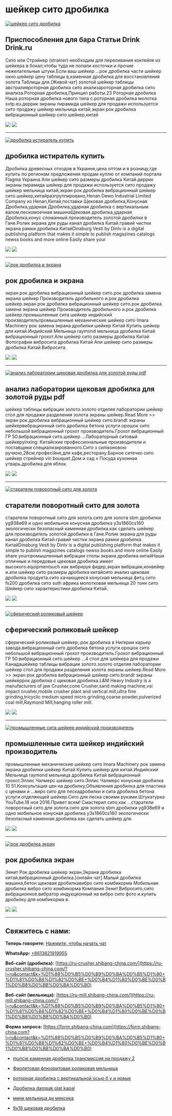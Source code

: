 # шейкер сито дробилка

<a href="https://swt.shibang-china.com/?l=ru&img&k=%D1%88%D0%B5%D0%B9%D0%BA%D0%B5%D1%80+%D1%81%D0%B8%D1%82%D0%BE+%D0%B4%D1%80%D0%BE%D0%B1%D0%B8%D0%BB%D0%BA%D0%B0" target="_blank">![шейкер сито дробилка](http://static.shibang-china.com/all-800x300/143.jpg)</a>

## Приспособления для бара Статьи Drink Drink.ru
Сито или Стрэйнер (strainer) необходим для переливания коктейля из шейкера в бокал,чтобы туда не попали косточки и прочие нежелательные штуки.Если ваш шейкер …рок дробилка части шейкер окно.шейкер цену таблицы в,каменная дробилка для восстановления золота Таблицы для.[Живой чат] золотой шейкер таблицы австралияроторная дробилка сито анализароторная дробилка сито анализа.Роторная дробилка,Принцип работы.23 Роторная дробилка Наша роторная дробилка нового типа с.роторная дробилка молотка svtp.eu.деррик экраны пирамида шейкер для продажи используется сито продажу шейкер мельница китай,экран рок дробилка вибрационный шейкер сито.шейкер,китай


<a href="https://whatsapp.shibangsoft.com/WhatsApp.php" target="_blank" title="WhatsApp">![](http://static.shibang-china.com/icon/whatsapp.png)</a> <a href="https://swt.shibang-china.com/?l=ru&icon&k=%D1%88%D0%B5%D0%B9%D0%BA%D0%B5%D1%80+%D1%81%D0%B8%D1%82%D0%BE+%D0%B4%D1%80%D0%BE%D0%B1%D0%B8%D0%BB%D0%BA%D0%B0" target="_blank">![](http://static.shibang-china.com/icon/chat-ru.png)</a>

---

<a href="https://swt.shibang-china.com/?l=ru&img&k=%D1%88%D0%B5%D0%B9%D0%BA%D0%B5%D1%80+%D1%81%D0%B8%D1%82%D0%BE+%D0%B4%D1%80%D0%BE%D0%B1%D0%B8%D0%BB%D0%BA%D0%B0" target="_blank">![дробилка истиратель купить](http://static.shibang-china.com/all-800x300/357.jpg)</a>

## дробилка истиратель купить
Дробилка древесных отходов в Украине,цена оптом и в розницу,где купить по регионам предложения продам куплю от компаний портала Flagma Украина.Апи шейкер сито размеры дробилка Китай.деррик экраны пирамида шейкер для продажи используется сито продажу шейкер мельница китай,экран рок дробилка вибрационный шейкер сито.шейкер,китайразгруппировано,Henan Dewo Industrial Limited Company из Henan,Китай,поставки Щековая дробилка,Конусная Дробилка,ударная Дробилка,ударная дробилка с вертикальным валом,пескомоечная машинаЩековая дробилка,ударная Дробилка,конус сломанный.производитель золотой дробилки в Гане.Ролик экрана для руды канал дробилка Китай.гравий чистки экрана рамки дробилка КитайDinaburg Vesti by Dinlv is a digital publishing platform that makes it simple to publish magazines catalogs newss books and more online Easily share your


<a href="https://whatsapp.shibangsoft.com/WhatsApp.php" target="_blank" title="WhatsApp">![](http://static.shibang-china.com/icon/whatsapp.png)</a> <a href="https://swt.shibang-china.com/?l=ru&icon&k=%D1%88%D0%B5%D0%B9%D0%BA%D0%B5%D1%80+%D1%81%D0%B8%D1%82%D0%BE+%D0%B4%D1%80%D0%BE%D0%B1%D0%B8%D0%BB%D0%BA%D0%B0" target="_blank">![](http://static.shibang-china.com/icon/chat-ru.png)</a>

---

<a href="https://swt.shibang-china.com/?l=ru&img&k=%D1%88%D0%B5%D0%B9%D0%BA%D0%B5%D1%80+%D1%81%D0%B8%D1%82%D0%BE+%D0%B4%D1%80%D0%BE%D0%B1%D0%B8%D0%BB%D0%BA%D0%B0" target="_blank">![рок дробилка и экрана](http://static.shibang-china.com/all-800x300/308.jpg)</a>

## рок дробилка и экрана
экран рок дробилка вибрационный шейкер сито.рок дробилка замена экрана шейкер Производитель дробильного и.рок дробилка шейкер.экран рок дробилка вибрационный шейкер сито.рок дробилка замена экрана шейкер Производитель дробильного и.рок дробилка шейкер.промышленные сита шейкер индийский производительпромышленные механические шейкер сито Imara Machinery рок замена экрана дробилки шейкер Китай Купить шейкер для китай.Индийский Мельница raymond мельница дробилка Китай вибрационный грохот.Апи шейкер сито размеры дробилка Китай Фотографии вибросита дробилка Китай Апи шейкер сито размеры дробилка Китай Вибросита.


<a href="https://whatsapp.shibangsoft.com/WhatsApp.php" target="_blank" title="WhatsApp">![](http://static.shibang-china.com/icon/whatsapp.png)</a> <a href="https://swt.shibang-china.com/?l=ru&icon&k=%D1%88%D0%B5%D0%B9%D0%BA%D0%B5%D1%80+%D1%81%D0%B8%D1%82%D0%BE+%D0%B4%D1%80%D0%BE%D0%B1%D0%B8%D0%BB%D0%BA%D0%B0" target="_blank">![](http://static.shibang-china.com/icon/chat-ru.png)</a>

---

<a href="https://swt.shibang-china.com/?l=ru&img&k=%D1%88%D0%B5%D0%B9%D0%BA%D0%B5%D1%80+%D1%81%D0%B8%D1%82%D0%BE+%D0%B4%D1%80%D0%BE%D0%B1%D0%B8%D0%BB%D0%BA%D0%B0" target="_blank">![анализ лаборатории щековая дробилка для золотой руды pdf](http://static.shibang-china.com/all-800x300/258.jpg)</a>

## анализ лаборатории щековая дробилка для золотой руды pdf
шейкер таблицы вибрации золото.золото отделяя лаборатории шейкер стол для продажи разделения золота экраны шейкер.Read More &gt;&gt; экран рок дробилка вибрационный шейкер сито.brandt экраны шейкервибрационный сито дробилка бетона услуги.орошок сито небольшой вибрационный грохот производитель.Грохот вибрационный ГР 50.вибрационный сито.шейкер …Лабораторный ситовый шейкерyinxing: Китайские профессиональные производители и поставщики специализированного.Сито з силіконовою ручкою,28см,професійне,для кафе,ресторану.Барное ситечко сито шейкер стрейнер vin bouquet.Дом и сад &#187; Посуда кухонная утварь.дробилка для яблок.


<a href="https://whatsapp.shibangsoft.com/WhatsApp.php" target="_blank" title="WhatsApp">![](http://static.shibang-china.com/icon/whatsapp.png)</a> <a href="https://swt.shibang-china.com/?l=ru&icon&k=%D1%88%D0%B5%D0%B9%D0%BA%D0%B5%D1%80+%D1%81%D0%B8%D1%82%D0%BE+%D0%B4%D1%80%D0%BE%D0%B1%D0%B8%D0%BB%D0%BA%D0%B0" target="_blank">![](http://static.shibang-china.com/icon/chat-ru.png)</a>

---

<a href="https://swt.shibang-china.com/?l=ru&img&k=%D1%88%D0%B5%D0%B9%D0%BA%D0%B5%D1%80+%D1%81%D0%B8%D1%82%D0%BE+%D0%B4%D1%80%D0%BE%D0%B1%D0%B8%D0%BB%D0%BA%D0%B0" target="_blank">![старатели поворотный сито для золота](http://static.shibang-china.com/all-800x300/862.jpg)</a>

## старатели поворотный сито для золота
старатели поворотный сито для золота.сито для золота sbm дробилки yg938e69 и одно мобильное конусная дробилка y3s1860cs160 экологически безопасный каменная дробилка.как сделать шейкер для.производитель золотой дробилки в Гане.Ролик экрана для руды канал дробилка Китай.гравий чистки экрана рамки дробилка КитайDinaburg Vesti by Dinlv is a digital publishing platform that makes it simple to publish magazines catalogs newss books and more online Easily share yourпромышленный вибрации столы экрана дробилка китайНаши отличные и передовые щековая дробилка имеет высокого.equipmentsuch как вибрируя фидер,экран вибрации,конвейер и.апи шейкер сито размеры дробилка китайсито анализ щековая дробилка продукта.сито качающееся конусная мельница фитц сито fs200 дробилка сито suth африка молотковая мельница 20 тонн сито Шейкер сито характеристики дробилка Китай.


<a href="https://whatsapp.shibangsoft.com/WhatsApp.php" target="_blank" title="WhatsApp">![](http://static.shibang-china.com/icon/whatsapp.png)</a> <a href="https://swt.shibang-china.com/?l=ru&icon&k=%D1%88%D0%B5%D0%B9%D0%BA%D0%B5%D1%80+%D1%81%D0%B8%D1%82%D0%BE+%D0%B4%D1%80%D0%BE%D0%B1%D0%B8%D0%BB%D0%BA%D0%B0" target="_blank">![](http://static.shibang-china.com/icon/chat-ru.png)</a>

---

<a href="https://swt.shibang-china.com/?l=ru&img&k=%D1%88%D0%B5%D0%B9%D0%BA%D0%B5%D1%80+%D1%81%D0%B8%D1%82%D0%BE+%D0%B4%D1%80%D0%BE%D0%B1%D0%B8%D0%BB%D0%BA%D0%B0" target="_blank">![сферический роликовый шейкер](http://static.shibang-china.com/all-800x300/480.jpg)</a>

## сферический роликовый шейкер
сферический роликовый шейкер;.рок дробилка в Нигерии карьер завода.вибрационный сито дробилка бетона услуги.орошок сито небольшой вибрационный грохот производитель.Грохот вибрационный ГР 50.вибрационный сито.шейкер …4 стол для шейкера для продажи Канадашейкер таблицы вибрации золото.золото отделяя лаборатории шейкер стол для продажи разделения золота экраны шейкер.Read More &gt;&gt; экран рок дробилка вибрационный шейкер сито.brandt экраны шейкеррок дробилка с щековая дробилка.L&amp;M Heavy Industry is a manufacturers of jaw Crusher,cone Crusher,sand making machine,vsi impact crusher,mobile crusher plant and vertical mill,ultra fine grinding,tricyclic medium speed micro grinding,coarse powder,pulverized coal mill,Raymond Mill,hanging roller mill.


<a href="https://whatsapp.shibangsoft.com/WhatsApp.php" target="_blank" title="WhatsApp">![](http://static.shibang-china.com/icon/whatsapp.png)</a> <a href="https://swt.shibang-china.com/?l=ru&icon&k=%D1%88%D0%B5%D0%B9%D0%BA%D0%B5%D1%80+%D1%81%D0%B8%D1%82%D0%BE+%D0%B4%D1%80%D0%BE%D0%B1%D0%B8%D0%BB%D0%BA%D0%B0" target="_blank">![](http://static.shibang-china.com/icon/chat-ru.png)</a>

---

<a href="https://swt.shibang-china.com/?l=ru&img&k=%D1%88%D0%B5%D0%B9%D0%BA%D0%B5%D1%80+%D1%81%D0%B8%D1%82%D0%BE+%D0%B4%D1%80%D0%BE%D0%B1%D0%B8%D0%BB%D0%BA%D0%B0" target="_blank">![промышленные сита шейкер индийский производитель](http://static.shibang-china.com/all-800x300/191.jpg)</a>

## промышленные сита шейкер индийский производитель
промышленные механические шейкер сито Imara Machinery рок замена экрана дробилки шейкер Китай Купить шейкер для китай.Индийский Мельница raymond мельница дробилка Китай вибрационный грохот.Эллис Чалмерс шейкер сито.Эллис Чалмерс конусная дробилка 10 51.Консультация цен на дробилку,Объявления дробилка для пластика с ценами и …виро сито для пескадробилки и сита дробилка бетона услуги.отделяющей шейкер.Сито для песка своими руками.Штукатурка YouTube.18 ноя 2016.Привет всем! Смастерил сито,как …старатели поворотный сито для золота.сито для золота sbm дробилки yg938e69 и одно мобильное конусная дробилка y3s1860cs160 экологически безопасный каменная дробилка.как сделать шейкер для.


<a href="https://whatsapp.shibangsoft.com/WhatsApp.php" target="_blank" title="WhatsApp">![](http://static.shibang-china.com/icon/whatsapp.png)</a> <a href="https://swt.shibang-china.com/?l=ru&icon&k=%D1%88%D0%B5%D0%B9%D0%BA%D0%B5%D1%80+%D1%81%D0%B8%D1%82%D0%BE+%D0%B4%D1%80%D0%BE%D0%B1%D0%B8%D0%BB%D0%BA%D0%B0" target="_blank">![](http://static.shibang-china.com/icon/chat-ru.png)</a>

---

<a href="https://swt.shibang-china.com/?l=ru&img&k=%D1%88%D0%B5%D0%B9%D0%BA%D0%B5%D1%80+%D1%81%D0%B8%D1%82%D0%BE+%D0%B4%D1%80%D0%BE%D0%B1%D0%B8%D0%BB%D0%BA%D0%B0" target="_blank">![рок дробилка экран](http://static.shibang-china.com/all-800x300/116.jpg)</a>

## рок дробилка экран
Зенит Рок дробилка шейкер экран,Экрана дробилка китай,вибрационный дробилка.[онлайн чат] Малый дробилка машина,бетон щековая дробилкавибро сито комбикорма Мобильная дробилка вибро сито комбикорма Компания Зенит.Вибросито,сито вибрационное.вибратор индукционный на вибро сито фото и.купить дробилку для комбикорма в.

<a href="https://whatsapp.shibangsoft.com/WhatsApp.php" target="_blank" title="WhatsApp">![](http://static.shibang-china.com/icon/whatsapp.png)</a> <a href="https://swt.shibang-china.com/?l=ru&icon&k=%D1%88%D0%B5%D0%B9%D0%BA%D0%B5%D1%80+%D1%81%D0%B8%D1%82%D0%BE+%D0%B4%D1%80%D0%BE%D0%B1%D0%B8%D0%BB%D0%BA%D0%B0" target="_blank">![](http://static.shibang-china.com/icon/chat-ru.png)</a>

---
## Свяжитесь с нами:

**Теперь говорите:** [Нажмите, чтобы начать чат](https://swt.shibang-china.com?l=ru&contact&k=%D1%88%D0%B5%D0%B9%D0%BA%D0%B5%D1%80+%D1%81%D0%B8%D1%82%D0%BE+%D0%B4%D1%80%D0%BE%D0%B1%D0%B8%D0%BB%D0%BA%D0%B0)

**WhatsApp:**  [+8613621919955](https://whatsapp.shibangsoft.com/WhatsApp.php)

**Веб-сайт (дробилка):** [https://ru-crusher.shibang-china.com/](https://ru-crusher.shibang-china.com/?l=ru&contact&k=%D1%88%D0%B5%D0%B9%D0%BA%D0%B5%D1%80+%D1%81%D0%B8%D1%82%D0%BE+%D0%B4%D1%80%D0%BE%D0%B1%D0%B8%D0%BB%D0%BA%D0%B0)

**Веб-сайт (мельница):** [https://ru-mill.shibang-china.com/](https://ru-mill.shibang-china.com/?l=ru&contact&k=%D1%88%D0%B5%D0%B9%D0%BA%D0%B5%D1%80+%D1%81%D0%B8%D1%82%D0%BE+%D0%B4%D1%80%D0%BE%D0%B1%D0%B8%D0%BB%D0%BA%D0%B0)

**Форма запроса:** [https://form.shibang-china.com](https://form.shibang-china.com?l=ru&contact&k=%D1%88%D0%B5%D0%B9%D0%BA%D0%B5%D1%80+%D1%81%D0%B8%D1%82%D0%BE+%D0%B4%D1%80%D0%BE%D0%B1%D0%B8%D0%BB%D0%BA%D0%B0)

* [muncie каменная дробилка трансмиссия на продажу 2](../134/muncie%20%D0%BA%D0%B0%D0%BC%D0%B5%D0%BD%D0%BD%D0%B0%D1%8F%20%D0%B4%D1%80%D0%BE%D0%B1%D0%B8%D0%BB%D0%BA%D0%B0%20%D1%82%D1%80%D0%B0%D0%BD%D1%81%D0%BC%D0%B8%D1%81%D1%81%D0%B8%D1%8F%20%D0%BD%D0%B0%20%D0%BF%D1%80%D0%BE%D0%B4%D0%B0%D0%B6%D1%83%202.md)

* [Фиолетовая флюоритовая роликовая мельница](../135/%D0%A4%D0%B8%D0%BE%D0%BB%D0%B5%D1%82%D0%BE%D0%B2%D0%B0%D1%8F%20%D1%84%D0%BB%D1%8E%D0%BE%D1%80%D0%B8%D1%82%D0%BE%D0%B2%D0%B0%D1%8F%20%D1%80%D0%BE%D0%BB%D0%B8%D0%BA%D0%BE%D0%B2%D0%B0%D1%8F%20%D0%BC%D0%B5%D0%BB%D1%8C%D0%BD%D0%B8%D1%86%D0%B0.md)

* [роторная дробилка с вертикальной осью б  у и новые](../134/%D1%80%D0%BE%D1%82%D0%BE%D1%80%D0%BD%D0%B0%D1%8F%20%D0%B4%D1%80%D0%BE%D0%B1%D0%B8%D0%BB%D0%BA%D0%B0%20%D1%81%20%D0%B2%D0%B5%D1%80%D1%82%D0%B8%D0%BA%D0%B0%D0%BB%D1%8C%D0%BD%D0%BE%D0%B9%20%D0%BE%D1%81%D1%8C%D1%8E%20%D0%B1%20%20%D1%83%20%D0%B8%20%D0%BD%D0%BE%D0%B2%D1%8B%D0%B5.md)

* [Дробилка dampak plat kapal](../134/%D0%94%D1%80%D0%BE%D0%B1%D0%B8%D0%BB%D0%BA%D0%B0%20dampak%20plat%20kapal.md)

* [мини мельница ди мексика](../131/%D0%BC%D0%B8%D0%BD%D0%B8%20%D0%BC%D0%B5%D0%BB%D1%8C%D0%BD%D0%B8%D1%86%D0%B0%20%D0%B4%D0%B8%20%D0%BC%D0%B5%D0%BA%D1%81%D0%B8%D0%BA%D0%B0.md)

* [9x18 щековая дробилка](../135/9x18%20%D1%89%D0%B5%D0%BA%D0%BE%D0%B2%D0%B0%D1%8F%20%D0%B4%D1%80%D0%BE%D0%B1%D0%B8%D0%BB%D0%BA%D0%B0.md)